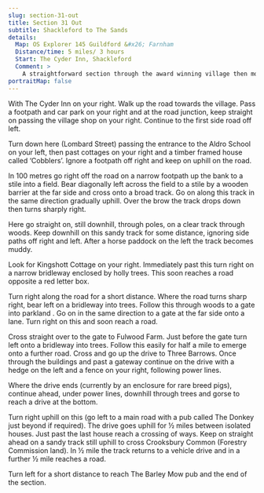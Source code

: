 ```yaml
---
slug: section-31-out
title: Section 31 Out
subtitle: Shackleford to The Sands
details:
  Map: OS Explorer 145 Guildford &#x26; Farnham
  Distance/time: 5 miles/ 3 hours
  Start: The Cyder Inn, Shackleford
  Comment: >
    A straightforward section through the award winning village then mostly on bridleways which although muddy in places are easy to follow. There are many detached houses passed on the route with a great deal of character from timber framed, to Georgian, Victorian gothic and modern &#x2018;grand designs&#x2019;.
portraitMap: false
---
```

With The Cyder Inn on your right. Walk up the road towards the village. Pass a footpath and car park on your right and at the road junction, keep straight on passing the village shop on your right. Continue to the first side road off left.

Turn down here (Lombard Street) passing the entrance to the Aldro School on your left, then past cottages on your right and a timber framed house called ‘Cobblers’. Ignore a footpath off right and keep on uphill on the road.

In 100 metres go right off the road on a narrow footpath up the bank to a stile into a field. Bear diagonally left across the field to a stile by a wooden barrier at the far side and cross onto a broad track. Go on along this track in the same direction gradually uphill. Over the brow the track drops down then turns sharply right.

Here go straight on, still downhill, through poles, on a clear track through woods. Keep downhill on this sandy track for some distance, ignoring side paths off right and left. After a horse paddock on the left the track becomes muddy.

Look for Kingshott Cottage on your right. Immediately past this turn right on a narrow bridleway enclosed by holly trees. This soon reaches a road opposite a red letter box.

Turn right along the road for a short distance. Where the road turns sharp right, bear left on a bridleway into trees. Follow this through woods to a gate into parkland . Go on in the same direction to a gate at the far side onto a lane. Turn right on this and soon reach a road.

Cross straight over to the gate to Fulwood Farm. Just before the gate turn left onto a bridleway into trees. Follow this easily for half a mile to emerge onto a further road. Cross and go up the drive to Three Barrows. Once through the buildings and past a gateway continue on the drive with a hedge on the left and a fence on your right, following power lines.

Where the drive ends (currently by an enclosure for rare breed pigs), continue ahead, under power lines, downhill through trees and gorse to reach a drive at the bottom.

Turn right uphill on this (go left to a main road with a pub called The Donkey just beyond if required). The drive goes uphill for ½ miles between isolated houses. Just past the last house reach a crossing of ways. Keep on straight ahead on a sandy track still uphill to cross Crooksbury Common (Forestry Commission land). In ½ mile the track returns to a vehicle drive and in a further ½ mile reaches a road.

Turn left for a short distance to reach The Barley Mow pub and the end of the section.

